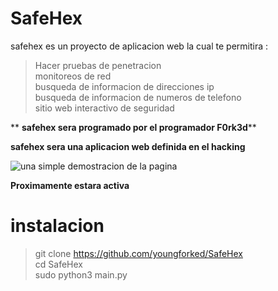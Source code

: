 # SafeHex
safehex es un proyecto de aplicacion web la cual te permitira : 

> Hacer pruebas de penetracion  
> monitoreos de red  
> busqueda de informacion de direcciones ip  
> busqueda de informacion de numeros de telefono  
> sitio web interactivo de seguridad  

** __safehex sera programado por el programador F0rk3d__**

__safehex sera una aplicacion web definida en el hacking__

![una simple demostracion de la pagina](https://i.ibb.co/N99fBp0/SafeHex.png)

__Proximamente estara activa__

# instalacion

> git clone https://github.com/youngforked/SafeHex  
> cd SafeHex  
> sudo python3 main.py  
> 
